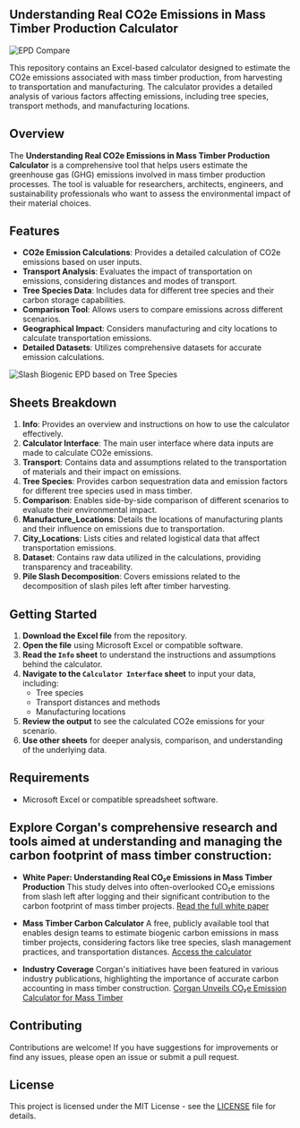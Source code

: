 ## Understanding Real CO2e Emissions in Mass Timber Production Calculator

![EPD Compare](https://github.com/user-attachments/assets/a4aa525c-a4f1-44e3-ad3e-5bb2b4c4d7af)


This repository contains an Excel-based calculator designed to estimate the CO2e emissions associated with mass timber production, from harvesting to transportation and manufacturing. The calculator provides a detailed analysis of various factors affecting emissions, including tree species, transport methods, and manufacturing locations.

## Overview

The **Understanding Real CO2e Emissions in Mass Timber Production Calculator** is a comprehensive tool that helps users estimate the greenhouse gas (GHG) emissions involved in mass timber production processes. The tool is valuable for researchers, architects, engineers, and sustainability professionals who want to assess the environmental impact of their material choices.

## Features

- **CO2e Emission Calculations**: Provides a detailed calculation of CO2e emissions based on user inputs.
- **Transport Analysis**: Evaluates the impact of transportation on emissions, considering distances and modes of transport.
- **Tree Species Data**: Includes data for different tree species and their carbon storage capabilities.
- **Comparison Tool**: Allows users to compare emissions across different scenarios.
- **Geographical Impact**: Considers manufacturing and city locations to calculate transportation emissions.
- **Detailed Datasets**: Utilizes comprehensive datasets for accurate emission calculations.

![Slash Biogenic EPD based on Tree Species](https://github.com/user-attachments/assets/25c600e2-5fce-4f26-9c77-53b59d663155)


## Sheets Breakdown

1. **Info**: Provides an overview and instructions on how to use the calculator effectively.
2. **Calculator Interface**: The main user interface where data inputs are made to calculate CO2e emissions.
3. **Transport**: Contains data and assumptions related to the transportation of materials and their impact on emissions.
4. **Tree Species**: Provides carbon sequestration data and emission factors for different tree species used in mass timber.
5. **Comparison**: Enables side-by-side comparison of different scenarios to evaluate their environmental impact.
6. **Manufacture_Locations**: Details the locations of manufacturing plants and their influence on emissions due to transportation.
7. **City_Locations**: Lists cities and related logistical data that affect transportation emissions.
8. **Dataset**: Contains raw data utilized in the calculations, providing transparency and traceability.
9. **Pile Slash Decomposition**: Covers emissions related to the decomposition of slash piles left after timber harvesting.

   

## Getting Started

1. **Download the Excel file** from the repository.
2. **Open the file** using Microsoft Excel or compatible software.
3. **Read the `Info` sheet** to understand the instructions and assumptions behind the calculator.
4. **Navigate to the `Calculator Interface` sheet** to input your data, including:
   - Tree species
   - Transport distances and methods
   - Manufacturing locations
5. **Review the output** to see the calculated CO2e emissions for your scenario.
6. **Use other sheets** for deeper analysis, comparison, and understanding of the underlying data.

## Requirements

- Microsoft Excel or compatible spreadsheet software.



## Explore Corgan's comprehensive research and tools aimed at understanding and managing the carbon footprint of mass timber construction:
- **White Paper: Understanding Real CO₂e Emissions in Mass Timber Production**
    This study delves into often-overlooked CO₂e emissions from slash left after logging and their significant contribution to the carbon footprint of mass timber projects.
    [Read the full white paper](https://www.corgan.com/sites/default/files/inline-files/Corgan_Understanding-Real-CO2e-Emissions-in-Mass-Timber-Production_White-Paper_Final.pdf)
   

-  **Mass Timber Carbon Calculator**
    A free, publicly available tool that enables design teams to estimate biogenic carbon emissions in mass timber projects, considering factors like tree species, slash management practices, and transportation distances.
    [Access the calculator​](https://www.corgan.com/MTcarboncalculator)

- **Industry Coverage**
    Corgan's initiatives have been featured in various industry publications, highlighting the importance of accurate carbon accounting in mass timber construction.
    [Corgan Unveils CO₂e Emission Calculator for Mass Timber](https://www.bakersfield.com/ap/news/corgan-unveils-co2e-emission-calculator-for-mass-timber/article_52584078-03d4-5d45-b21d-d7cce48848d3.html)


## Contributing

Contributions are welcome! If you have suggestions for improvements or find any issues, please open an issue or submit a pull request.

## License

This project is licensed under the MIT License - see the [LICENSE](LICENSE) file for details.



